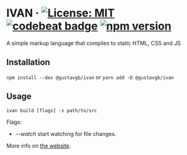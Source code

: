 # IVAN &middot; [![License: MIT](https://img.shields.io/badge/License-MIT-yellow.svg)](https://opensource.org/licenses/MIT) [![codebeat badge](https://codebeat.co/badges/6dea7e2f-d6cb-4bd8-9689-971f97e98f37)](https://codebeat.co/projects/github-com-gustavgb-ivan-master) [![npm version](https://badge.fury.io/js/%40gustavgb%2Fivan.svg)](https://badge.fury.io/js/%40gustavgb%2Fivan)

A simple markup language that compiles to static HTML, CSS and JS

## Installation

`npm install --dev @gustavgb/ivan` or `yarn add -D @gustavgb/ivan`

## Usage

`ivan build [flags] -s path/to/src`

Flags:
* *--watch* start watching for file changes.

More info on [the website](https://ivan.gustavgb.com/getting-started).
